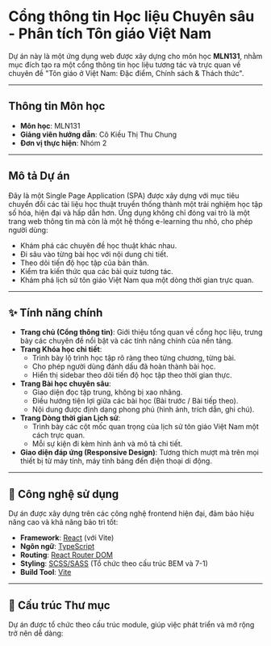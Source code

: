 # Cổng thông tin Học liệu Chuyên sâu - Phân tích Tôn giáo Việt Nam

Dự án này là một ứng dụng web được xây dựng cho môn học **MLN131**, nhằm mục đích tạo ra một cổng thông tin học liệu tương tác và trực quan về chuyên đề "Tôn giáo ở Việt Nam: Đặc điểm, Chính sách & Thách thức".

---

## Thông tin Môn học

-   **Môn học**: MLN131 
-   **Giảng viên hướng dẫn**: Cô Kiều Thị Thu Chung
-   **Đơn vị thực hiện**: Nhóm 2

---

## Mô tả Dự án

Đây là một Single Page Application (SPA) được xây dựng với mục tiêu chuyển đổi các tài liệu học thuật truyền thống thành một trải nghiệm học tập số hóa, hiện đại và hấp dẫn hơn. Ứng dụng không chỉ đóng vai trò là một trang web thông tin mà còn là một hệ thống e-learning thu nhỏ, cho phép người dùng:

-   Khám phá các chuyên đề học thuật khác nhau.
-   Đi sâu vào từng bài học với nội dung chi tiết.
-   Theo dõi tiến độ học tập của bản thân.
-   Kiểm tra kiến thức qua các bài quiz tương tác.
-   Khám phá lịch sử tôn giáo Việt Nam qua một dòng thời gian trực quan.

---

## ✨ Tính năng chính

-   **Trang chủ (Cổng thông tin)**: Giới thiệu tổng quan về cổng học liệu, trưng bày các chuyên đề nổi bật và các tính năng chính của nền tảng.
-   **Trang Khóa học chi tiết**:
    -   Trình bày lộ trình học tập rõ ràng theo từng chương, từng bài.
    -   Cho phép người dùng đánh dấu đã hoàn thành bài học.
    -   Hiển thị sidebar theo dõi tiến độ học tập theo thời gian thực.
-   **Trang Bài học chuyên sâu**:
    -   Giao diện đọc tập trung, không bị xao nhãng.
    -   Điều hướng tiện lợi giữa các bài học (Bài trước / Bài tiếp theo).
    -   Nội dung được định dạng phong phú (hình ảnh, trích dẫn, ghi chú).
-   **Trang Dòng thời gian Lịch sử**:
    -   Trình bày các cột mốc quan trọng của lịch sử tôn giáo Việt Nam một cách trực quan.
    -   Mỗi sự kiện đi kèm hình ảnh và mô tả chi tiết.
-   **Giao diện đáp ứng (Responsive Design)**: Tương thích mượt mà trên mọi thiết bị từ máy tính, máy tính bảng đến điện thoại di động.

---

## 🚀 Công nghệ sử dụng

Dự án được xây dựng trên các công nghệ frontend hiện đại, đảm bảo hiệu năng cao và khả năng bảo trì tốt:

-   **Framework**: [React](https://react.dev/) (với Vite)
-   **Ngôn ngữ**: [TypeScript](https://www.typescriptlang.org/)
-   **Routing**: [React Router DOM](https://reactrouter.com/)
-   **Styling**: [SCSS/SASS](https://sass-lang.com/) (Tổ chức theo cấu trúc BEM và 7-1)
-   **Build Tool**: [Vite](https://vitejs.dev/)

---

## 📂 Cấu trúc Thư mục

Dự án được tổ chức theo cấu trúc module, giúp việc phát triển và mở rộng trở nên dễ dàng:
